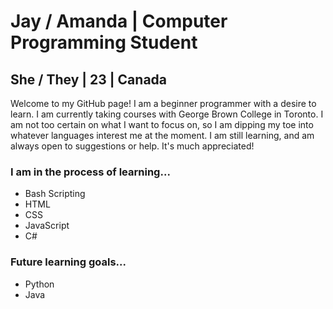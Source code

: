 <h1>Jay / Amanda | Computer Programming Student</h1>
<h2>She / They | 23 | Canada</h2>
Welcome to my GitHub page! I am a beginner programmer with a desire to learn. I am currently taking courses with George Brown College in Toronto. I am not too certain on what I want to focus on, so I am dipping my toe into whatever languages interest me at the moment. I am still learning, and am always open to suggestions or help. It's much appreciated!


<h3>I am in the process of learning...</h3>
  <ul>
    <li>Bash Scripting</li>
    <li>HTML</li>
    <li>CSS</li>
    <li>JavaScript</li>
    <li>C#</li>
  </ul>
  
<h3>Future learning goals...</h3>
<ul>
  <li>Python</li>
  <li>Java</li>
<!--
**TheGeneralJay/TheGeneralJay** is a ✨ _special_ ✨ repository because its `README.md` (this file) appears on your GitHub profile.

Here are some ideas to get you started:

- 🔭 I’m currently working on ...
- 🌱 I’m currently learning ...
- 👯 I’m looking to collaborate on ...
- 🤔 I’m looking for help with ...
- 💬 Ask me about ...
- 📫 How to reach me: ...
- 😄 Pronouns: ...
- ⚡ Fun fact: ...
-->
